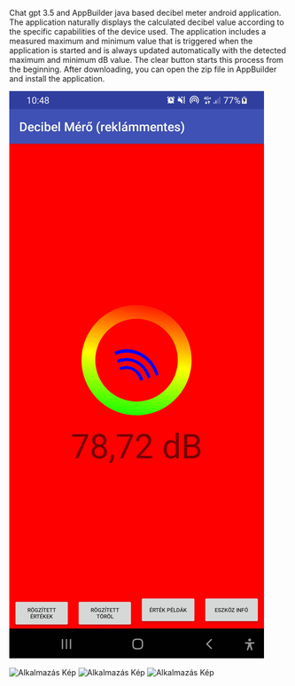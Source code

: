 Chat gpt 3.5 and AppBuilder java based decibel meter android application.
The application naturally displays the calculated decibel value according to the specific capabilities of the device used. The application includes a measured maximum and minimum value that is triggered when the application is started and is always updated automatically with the detected maximum and minimum dB value.
The clear button starts this process from the beginning.
After downloading, you can open the zip file in AppBuilder and install the application.

![Application started](Screenshot1.jpg)


![Alkalmazás Kép](screenshot1.png)
![Alkalmazás Kép](screenshot1.png)
![Alkalmazás Kép](screenshot1.png)
